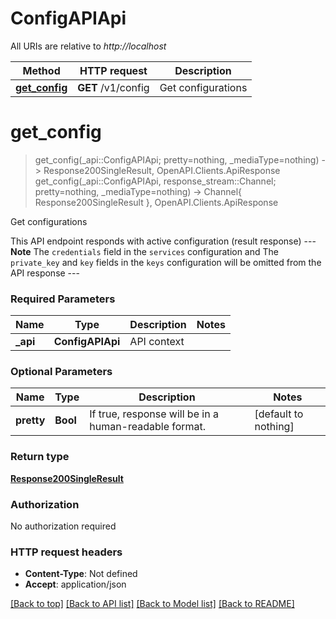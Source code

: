 # ConfigAPIApi

All URIs are relative to *http://localhost*

Method | HTTP request | Description
------------- | ------------- | -------------
[**get_config**](ConfigAPIApi.md#get_config) | **GET** /v1/config | Get configurations


# **get_config**
> get_config(_api::ConfigAPIApi; pretty=nothing, _mediaType=nothing) -> Response200SingleResult, OpenAPI.Clients.ApiResponse <br/>
> get_config(_api::ConfigAPIApi, response_stream::Channel; pretty=nothing, _mediaType=nothing) -> Channel{ Response200SingleResult }, OpenAPI.Clients.ApiResponse

Get configurations

This API endpoint responds with active configuration (result response)  --- **Note** The `credentials` field in the `services` configuration and  The `private_key` and `key` fields in the `keys` configuration will be omitted from the API response  ---

### Required Parameters

Name | Type | Description  | Notes
------------- | ------------- | ------------- | -------------
 **_api** | **ConfigAPIApi** | API context | 

### Optional Parameters

Name | Type | Description  | Notes
------------- | ------------- | ------------- | -------------
 **pretty** | **Bool**| If true, response will be in a human-readable format. | [default to nothing]

### Return type

[**Response200SingleResult**](Response200SingleResult.md)

### Authorization

No authorization required

### HTTP request headers

 - **Content-Type**: Not defined
 - **Accept**: application/json

[[Back to top]](#) [[Back to API list]](../README.md#api-endpoints) [[Back to Model list]](../README.md#models) [[Back to README]](../README.md)

